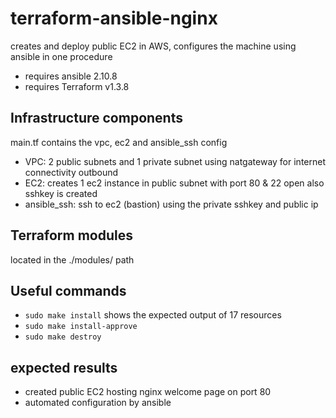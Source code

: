 # terraform-ansible-nginx
creates and deploy public EC2 in AWS, configures the machine using ansible in one procedure
- requires ansible 2.10.8
- requires Terraform v1.3.8

## Infrastructure components
main.tf contains the vpc, ec2 and ansible_ssh config

- VPC: 2 public subnets and 1 private subnet using natgateway for internet connectivity outbound
- EC2: creates 1 ec2 instance in public subnet with port 80 & 22 open also sshkey is created
- ansible_ssh: ssh to ec2 (bastion) using the private sshkey and public ip

## Terraform modules
located in the ./modules/ path

## Useful commands
- `sudo make install` shows the expected output of 17 resources
- `sudo make install-approve` 
- `sudo make destroy`

## expected results
- created public EC2 hosting nginx welcome page on port 80
- automated configuration by ansible
